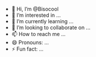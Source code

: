 - 👋 Hi, I’m @Bisocool
- 👀 I’m interested in ...
- 🌱 I’m currently learning ...
- 💞️ I’m looking to collaborate on ...
- 📫 How to reach me ...
- 😄 Pronouns: ...
- ⚡ Fun fact: ...

<!---
Bisocool/Bisocool is a ✨ special ✨ repository because its `README.md` (this file) appears on your GitHub profile.
You can click the Preview link to take a look at your changes.
--->
